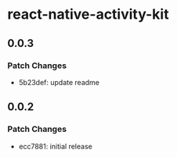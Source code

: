 # react-native-activity-kit

## 0.0.3

### Patch Changes

- 5b23def: update readme

## 0.0.2

### Patch Changes

- ecc7881: initial release
